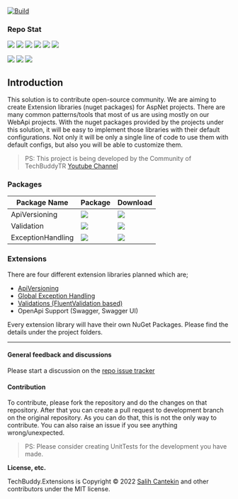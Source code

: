 [![Build](https://github.com/TechBuddyTR/TechBuddy.Extensions/actions/workflows/rb.yml/badge.svg?branch=master)]()

### Repo Stat

[![](https://img.shields.io/github/commit-activity/m/techbuddytr/TechBuddy.Extensions?style=for-the-badge)]()
[![](https://img.shields.io/github/contributors/TechBuddyTR/TechBuddy.Extensions?style=for-the-badge)]()
[![](https://img.shields.io/github/issues-pr/TechBuddyTR/TechBuddy.Extensions?style=for-the-badge)]()
[![](https://img.shields.io/github/issues-pr-closed/TechBuddyTR/TechBuddy.Extensions?style=for-the-badge)]()
[![](https://img.shields.io/github/issues-raw/TechBuddyTR/TechBuddy.Extensions?style=for-the-badge)]()
[![](https://img.shields.io/github/issues-closed/TechBuddyTR/TechBuddy.Extensions?style=for-the-badge)]()

[![](https://img.shields.io/github/repo-size/TechBuddyTR/TechBuddy.Extensions?style=for-the-badge)]()
[![](https://img.shields.io/github/languages/code-size/TechBuddyTR/TechBuddy.Extensions?style=for-the-badge)]()
[![](https://img.shields.io/github/directory-file-count/TechBuddyTR/TechBuddy.Extensions?style=for-the-badge)]() 



## Introduction

This solution is to contribute open-source community. We are aiming to create Extension libraries (nuget packages) for AspNet projects.
There are many common patterns/tools that most of us are using mostly on our WebApi projects. 
With the nuget packages provided by the projects under this solution, it will be easy to implement those libraries with their default configurations.
Not only it will be only a single line of code to use them with default configs, but also you will be able to customize them.

> PS: This project is being developed by the Community of TechBuddyTR [Youtube Channel](https://www.youtube.com/c/TechBuddyTR)


### Packages

| Package Name | Package | Download |
| ------------- | ------------- | ------------- |
| ApiVersioning | [![](https://img.shields.io/nuget/v/TechBuddy.Extensions.AspNetCore.ApiVersioning?style=for-the-badge)](https://www.nuget.org/packages/TechBuddy.Extensions.AspNetCore.ApiVersioning) | [![](https://img.shields.io/nuget/dt/TechBuddy.Extensions.AspNetCore.ApiVersioning?style=for-the-badge)](https://www.nuget.org/packages/TechBuddy.Extensions.AspNetCore.ApiVersioning/) |
| Validation | [![](https://img.shields.io/nuget/v/TechBuddy.Extensions.Validation?style=for-the-badge)](https://www.nuget.org/packages/TechBuddy.Extensions.Validation) | [![](https://img.shields.io/nuget/dt/TechBuddy.Extensions.Validation?style=for-the-badge)](https://www.nuget.org/packages/TechBuddy.Extensions.Validation/) |
| ExceptionHandling | [![](https://img.shields.io/nuget/v/TechBuddy.Extensions.AspNetCore.ExceptionHandling?style=for-the-badge)](https://www.nuget.org/packages/TechBuddy.Extensions.AspNetCore.ExceptionHandling) | [![](https://img.shields.io/nuget/dt/TechBuddy.Extensions.AspNetCore.ExceptionHandling?style=for-the-badge)](https://www.nuget.org/packages/TechBuddy.Extensions.AspNetCore.ExceptionHandling/) |


### Extensions

There are four different extension libraries planned which are;

 - [ApiVersioning](https://github.com/TechBuddyTR/TechBuddy.Extensions/tree/dev/src/ApiVersioningExtension/ApiVersioningExtension)
 - [Global Exception Handling](https://github.com/TechBuddyTR/TechBuddy.Extensions/tree/dev/src/ExceptionHandlingExtension/ExceptionHandlingExtension)
 - [Validations (FluentValidation based)](https://github.com/TechBuddyTR/TechBuddy.Extensions/tree/dev/src/ValidationExtension/ValidationExtension)
 - OpenApi Support (Swagger, Swagger UI)


Every extension library will have their own NuGet Packages. Please find the details under the project folders.

----


#### General feedback and discussions
Please start a discussion on the [repo issue tracker](https://github.com/TechBuddyTR/TechBuddy.Extensions/issues)

#### Contribution

To contribute, please fork the repository and do the changes on that repository. After that you can create a pull request to development branch on the original repository.
As you can do that, this is not the only way to contribute. You can also raise an issue if you see anything wrong/unexpected.

> PS: Please consider creating UnitTests for the development you have made.



**License, etc.**

TechBuddy.Extensions is Copyright © 2022 [Salih Cantekin](https://github.com/salihcantekin) and other contributors under the MIT license.

